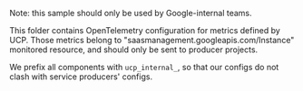 Note: this sample should only be used by Google-internal teams.

This folder contains OpenTelemetry configuration for metrics defined by UCP.
Those metrics belong to "saasmanagement.googleapis.com/Instance" monitored
resource, and should only be sent to producer projects.

We prefix all components with `ucp_internal_`, so that our configs do not clash
with service producers' configs.
